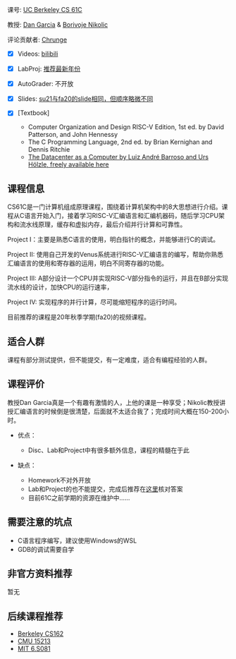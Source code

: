 课号: [UC Berkeley CS 61C](https://cs61c.org/su21/)

教授: [Dan Garcia](https://www2.eecs.berkeley.edu/Faculty/Homepages/garcia.html) & [Borivoje Nikolic](https://people.eecs.berkeley.edu/~bora/)

评论贡献者: [Chrunge](https://github.com/Chrunge)

- [X] Videos: [bilibili](https://www.bilibili.com/video/BV1jy4y1E7AY)

- [X] LabProj: [推荐最新年份](https://github.com/61c-teach)

- [X] AutoGrader: 不开放

- [X] Slides: [su21与fa20的slide相同，但顺序略微不同](https://cs61c.org/su21/)

- [X] [Textbook]
  - Computer Organization and Design RISC-V Edition, 1st ed. by David Patterson, and John Hennessy
  - The C Programming Language, 2nd ed. by Brian Kernighan and Dennis Ritchie
  - [The Datacenter as a Computer by Luiz André Barroso and Urs Hölzle, freely available here](https://inst.eecs.berkeley.edu/~cs61c/resources/WSCBarrosoHolzle.pdf)

## 课程信息

CS61C是一门计算机组成原理课程，围绕着计算机架构中的8大思想进行介绍。课程从C语言开始入门，接着学习RISC-V汇编语言和汇编机器码，随后学习CPU架构和流水线原理，缓存和虚拟内存，最后介绍并行计算和可靠性。

Project I：主要是熟悉C语言的使用，明白指针的概念，并能够进行C的调试。

Project II: 使用自己开发的Venus系统进行RISC-V汇编语言的编写，帮助你熟悉汇编语言的使用和寄存器的运用，明白不同寄存器的功能。

Project III: A部分设计一个CPU并实现RISC-V部分指令的运行，并且在B部分实现流水线的设计，加快CPU的运行速率，

Project IV: 实现程序的并行计算，尽可能缩短程序的运行时间。

目前推荐的课程是20年秋季学期(fa20)的视频课程。

## 适合人群

课程有部分测试提供，但不能提交，有一定难度，适合有编程经验的人群。

## 课程评价

教授Dan Garcia真是一个有趣有激情的人，上他的课是一种享受；Nikolic教授讲授汇编语言的时候倒是很清楚，后面就不太适合我了；完成时间大概在150-200小时。

- 优点：
  - Disc、Lab和Project中有很多额外信息，课程的精髓在于此

- 缺点：
  - Homework不对外开放
  - Lab和Project的也不能提交，完成后推荐在[这里](https://github.com/PKUFlyingPig/CS61C-summer20)核对答案
  - 目前61C之前学期的资源在维护中......

## 需要注意的坑点

- C语言程序编写，建议使用Windows的WSL
- GDB的调试需要自学

## 非官方资料推荐

暂无

## 后续课程推荐

- [Berkeley CS162](https://cs162.org)
- [CMU 15213](https://github.com/conanhujinming/comments-for-awesome-courses/tree/main/CMU15213%E8%AE%A1%E7%AE%97%E6%9C%BA%E7%B3%BB%E7%BB%9F%E5%AF%BC%E8%AE%BA)
- [MIT 6.S081](https://conanhujinming.github.io/comments-for-awesome-courses/MIT6.S081%E6%93%8D%E4%BD%9C%E7%B3%BB%E7%BB%9F%E5%AF%BC%E8%AE%BA.html)
